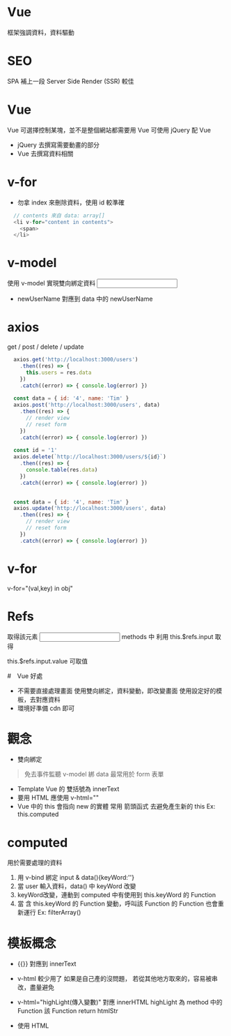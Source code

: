 # Vue
框架強調資料，資料驅動

# SEO
SPA 補上一段 Server Side Render (SSR) 較佳

# Vue
Vue 可選擇控制某塊，並不是整個網站都需要用 Vue
可使用 jQuery 配 Vue
* jQuery 去撰寫需要動畫的部分
* Vue 去撰寫資料相關

# v-for
* 勿拿 index 來刪除資料，使用 id 較準確
```js
  // contents 來自 data: array[]
  <li v-for="content in contents">
    <span>
  </li>
```

# v-model
使用 v-model 實現雙向綁定資料
<input v-model="newUserName">
* newUserName 對應到 data 中的 newUserName

# axios
get / post / delete / update
```js
  axios.get('http://localhost:3000/users')
    .then((res) => {
      this.users = res.data
    })
    .catch((error) => { console.log(error) })
  
  const data = { id: '4', name: 'Tim' }
  axios.post('http://localhost:3000/users', data)
    .then((res) => {
      // render view
      // reset form
    })
    .catch((error) => { console.log(error) })
  
  const id = '1'
  axios.delete(`http://localhost:3000/users/${id}`)
    .then((res) => {
      console.table(res.data)
    })
    .catch((error) => { console.log(error) })

    
  const data = { id: '4', name: 'Tim' }
  axios.update('http://localhost:3000/users', data)
    .then((res) => {
      // render view
      // reset form
    })
    .catch((error) => { console.log(error) })
```

# v-for
v-for="(val,key) in obj"

# Refs
取得該元素
<input type="text" ref="input">
methods 中 利用 this.$refs.input 取得

this.$refs.input.value 可取值

#　Vue 好處
* 不需要直接處理畫面
使用雙向綁定，資料變動，即改變畫面
使用設定好的模板，去對應資料
* 環境好準備
cdn 即可

# 觀念
* 雙向綁定 
> 免去事件監聽
v-model 綁 data
最常用於 form 表單
* Template
Vue 的 雙括號為 innerText
* 要用 HTML 應使用 v-html=""
* Vue 中的 this 會指向 new 的實體
常用 箭頭函式 去避免產生新的 this
Ex: this.computed

# computed
用於需要處理的資料
1. 用 v-bind 綁定 input & data(){keyWord:''}
2. 當 user 輸入資料，data() 中 keyWord 改變
3. keyWord改變，連動到 computed 中有使用到 this.keyWord 的 Function
4. 當 含 this.keyWord 的 Function 變動，呼叫該 Function 的 Function 也會重新運行 
Ex: filterArray()

# 模板概念
* {{}} 對應到 innerText
* v-html 較少用了
如果是自己產的沒問題，
若從其他地方取來的，容易被串改，盡量避免
* v-html="highLight(傳入變數)" 對應 innerHTML
highLight 為 method 中的 Function
該 Function return htmlStr

* 使用 HTML <template>
v-if="此處撰寫判斷式"
v-else="此處撰寫判斷式"

v-for="city in filterArray"

# Vuex Strict
* strict: true,
嚴格模式，只用於開發 (會觀察每層的資料較耗能)
> 如果使用 cli 可用 strict: process.env.NODE_ENV !== 'production'

* 警告
> 需要遵循 Vuex 資料流程圖
避免 compo 未經過 mutation 直接 修改 state資料
// Do not mutate vuex store state outside mutation handlers !!